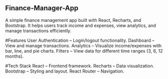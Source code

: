 ## Finance-Manager-App

A simple finance management app built with React, Recharts, and Bootstrap. It helps users track income and expenses, view analytics, and manage transactions efficiently.

#Features
User Authentication – Login/logout functionality.
Dashboard – View and manage transactions.
Analytics – Visualize income/expenses with bar, line, and pie charts.
Filters – View data for different time ranges (3, 6, 12 months).

#Tech Stack
React – Frontend framework.
Recharts – Data visualization.
Bootstrap – Styling and layout.
React Router – Navigation.
